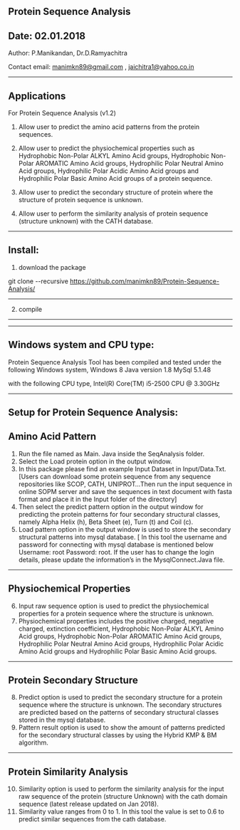 
Protein Sequence Analysis
-------------------------------------------
Date: 02.01.2018
-------------------------------------------

Author: P.Manikandan, Dr.D.Ramyachitra

Contact email: manimkn89@gmail.com , jaichitra1@yahoo.co.in



-------------------------------------------
Applications
-------------------------------------------

For Protein Sequence Analysis (v1.2)

1. Allow user to predict the amino acid patterns from the protein sequences.

2. Allow user to predict the physiochemical properties such as Hydrophobic Non-Polar ALKYL Amino Acid groups, Hydrophobic Non-Polar AROMATIC Amino Acid groups, Hydrophilic Polar Neutral Amino Acid groups, Hydrophilic Polar Acidic Amino Acid groups and Hydrophilic Polar Basic Amino Acid groups of a protein sequence.

3. Allow user to predict the secondary structure of protein where the structure of protein sequence is unknown.
4. Allow user to perform the similarity analysis of protein sequence (structure unknown) with the CATH database.



-------------------------------------------
Install:
-------------------------------------------

1. download the package

git clone --recursive https://github.com/manimkn89/Protein-Sequence-Analysis/



--------------

2. compile





--------------     
















-------------------------------------------
Windows system and CPU type:
-------------------------------------------

Protein Sequence Analysis Tool has been compiled and tested under the following Windows system,
	Windows 8 
	Java version 1.8 
              MySql 5.1.48

with the following CPU type,
	Intel(R) Core(TM) i5-2500 CPU @ 3.30GHz



-------------------------------------------
Setup for Protein Sequence Analysis:
-------------------------------------------

Amino Acid Pattern
-------------------------------------------

1.	Run the file named as Main. Java inside the SeqAnalysis folder.
2.	Select the Load protein option in the output window.
3.	In this package please find an example Input Dataset in Input/Data.Txt.
	[Users can download some protein sequence from any sequence repositories like SCOP, CATH, 	UNIPROT…Then run the input sequence in online SOPM server and save the sequences in text 	document with fasta format and place it in the Input folder of the directory]
4.	Then select the predict pattern option in the output window for predicting the protein patterns for four secondary structural classes, namely Alpha Helix (h), Beta Sheet (e), Turn (t) and Coil (c).
5.	Load pattern option in the output window is used to store the secondary structural patterns into mysql database.
[ In this tool the username and password for connecting with mysql database is mentioned below
Username: root
Password: root. If the user has to change the login details, please update the information’s in the MysqlConnect.Java file.



-------------------------------------------

Physiochemical Properties 
-------------------------------------------
6.	Input raw sequence option is used to predict the physiochemical properties for a protein sequence where the structure is unknown.
7.	Physiochemical properties includes the positive charged, negative charged, extinction coefficient, Hydrophobic Non-Polar ALKYL Amino Acid groups, Hydrophobic Non-Polar AROMATIC Amino Acid groups, Hydrophilic Polar Neutral Amino Acid groups, Hydrophilic Polar Acidic Amino Acid groups and Hydrophilic Polar Basic Amino Acid groups.
--------------------------------------------
Protein Secondary Structure 
--------------------------------------------
8.	Predict option is used to predict the secondary structure for a protein sequence where the structure is unknown. The secondary structures are predicted based on the patterns of secondary structural classes stored in the mysql database.
9.	Pattern result option is used to show the amount of patterns predicted for the secondary structural classes by using the Hybrid KMP & BM algorithm.
----------------------------------------------
Protein Similarity Analysis
----------------------------------------------
10.	Similarity option is used to perform the similarity analysis for the input raw sequence of the protein (structure Unknown) with the cath domain sequence (latest release updated on Jan 2018).
11.	Similarity value ranges from 0 to 1. In this tool the value is set to 0.6 to predict similar sequences from the cath database.


